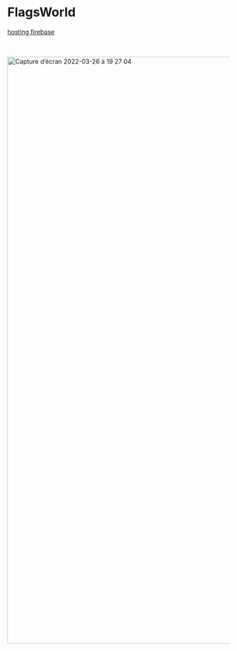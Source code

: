# FlagsWorld  

[hosting firebase](https://flags-world.web.app/)  

<br/>
<br/>
<img width="1330" alt="Capture d’écran 2022-03-26 à 19 27 04" src="https://user-images.githubusercontent.com/79283100/160248530-d9033d3a-8aad-4bae-97ca-4ed91e8b6672.png">
